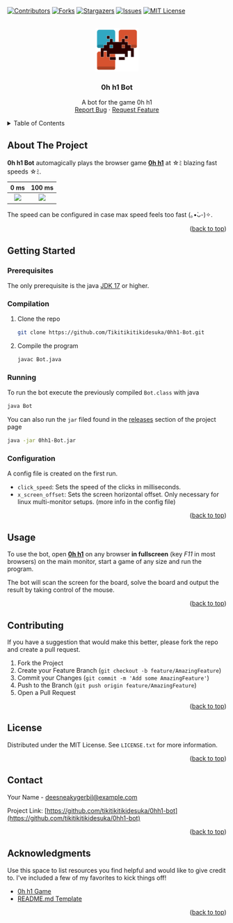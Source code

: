 <div id="top"></div>

<!-- PROJECT SHIELDS -->
[![Contributors][contributors-shield]][contributors-url]
[![Forks][forks-shield]][forks-url]
[![Stargazers][stars-shield]][stars-url]
[![Issues][issues-shield]][issues-url]
[![MIT License][license-shield]][license-url]



<!-- PROJECT LOGO -->
<br />
<div align="center">
  <a href="https://github.com/othneildrew/Best-README-Template">
    <img src="docs/assets/logo.svg" alt="Logo" width="100" height="100">
  </a>

<h3 align="center">0h h1 Bot</h3>

  <p align="center">
    A bot for the game 0h h1
    <br />
    <a href="https://github.com/othneildrew/Best-README-Template/issues">Report Bug</a>
    ·
    <a href="https://github.com/othneildrew/Best-README-Template/issues">Request Feature</a>
  </p>
</div>



<!-- TABLE OF CONTENTS -->
<details>
  <summary>Table of Contents</summary>
  <ol>
    <li>
      <a href="#about-the-project">About The Project</a>
    </li>
    <li>
      <a href="#getting-started">Getting Started</a>
      <ul>
        <li><a href="#prerequisites">Prerequisites</a></li>
        <li><a href="#compilation">Compilation</a></li>
        <li><a href="#running">Running</a></li>
        <li><a href="#configuration">Configuration</a></li>
      </ul>
    </li>
    <li><a href="#usage">Usage</a></li>
    <li><a href="#contributing">Contributing</a></li>
    <li><a href="#license">License</a></li>
    <li><a href="#contact">Contact</a></li>
    <li><a href="#acknowledgments">Acknowledgments</a></li>
  </ol>
</details>



<!-- ABOUT THE PROJECT -->
## About The Project

**0h h1 Bot** automagically plays the browser game **[0h h1](https://0hh1.com/)** at ☆ﾐ blazing fast speeds ☆ﾐ.

|                            0 ms                            |                            100 ms                            |
|:----------------------------------------------------------:|:------------------------------------------------------------:|
| <image src="docs/assets/0msSolve.gif" width="256"></image> | <image src="docs/assets/100msSolve.gif" width="256"></image> |

The speed can be configured in case max speed feels too fast (｡•̀ᴗ-)✧.

<p align="right">(<a href="#top">back to top</a>)</p>



<!-- GETTING STARTED -->
## Getting Started

### Prerequisites

The only prerequisite is the java [JDK 17](https://www.oracle.com/java/technologies/downloads/#java17) or higher.

### Compilation

1. Clone the repo
   ```sh
   git clone https://github.com/Tikitikitikidesuka/0hh1-Bot.git
   ```
2. Compile the program
   ```sh
   javac Bot.java
   ```
   
### Running

To run the bot execute the previously compiled `Bot.class` with java
```sh
java Bot
```

You can also run the `jar` filed found in the [releases](https://github.com/Tikitikitikidesuka/0hh1-Bot/releases) section of the project page
```sh
java -jar 0hh1-Bot.jar
```

### Configuration

A config file is created on the first run.

- `click_speed`: Sets the speed of the clicks in milliseconds.
- `x_screen_offset`: Sets the screen horizontal offset. Only necessary for linux multi-monitor setups.
  (more info in the config file)

<p align="right">(<a href="#top">back to top</a>)</p>



<!-- USAGE EXAMPLES -->
## Usage

To use the bot, open **[0h h1](https://0hh1.com/)** on any browser **in fullscreen** (key _F11_ in most browsers) on the main monitor, start a game of any size and run the program.

The bot will scan the screen for the board, solve the board and output the result by taking control of the mouse.

<p align="right">(<a href="#top">back to top</a>)</p>



<!-- CONTRIBUTING -->
## Contributing

If you have a suggestion that would make this better, please fork the repo and create a pull request.

1. Fork the Project
2. Create your Feature Branch (`git checkout -b feature/AmazingFeature`)
3. Commit your Changes (`git commit -m 'Add some AmazingFeature'`)
4. Push to the Branch (`git push origin feature/AmazingFeature`)
5. Open a Pull Request

<p align="right">(<a href="#top">back to top</a>)</p>



<!-- LICENSE -->
## License

Distributed under the MIT License. See `LICENSE.txt` for more information.

<p align="right">(<a href="#top">back to top</a>)</p>



<!-- CONTACT -->
## Contact

Your Name - deesneakygerbil@example.com

Project Link: [https://github.com/tikitikitikidesuka/0hh1-bot](https://github.com/tikitikitikidesuka/0hh1-bot)

<p align="right">(<a href="#top">back to top</a>)</p>



<!-- ACKNOWLEDGMENTS -->
## Acknowledgments

Use this space to list resources you find helpful and would like to give credit to. I've included a few of my favorites to kick things off!

* [0h h1 Game](https://0hh1.com/)
* [README.md Template](https://github.com/othneildrew/Best-README-Template/blob/master/README.md)

<p align="right">(<a href="#top">back to top</a>)</p>



<!-- MARKDOWN LINKS & IMAGES -->
[contributors-shield]: https://img.shields.io/github/contributors/tikitikitikidesuka/0hh1-Bot.svg?style=for-the-badge
[contributors-url]: https://github.com/Tikitikitikidesuka/0hh1-Bot/graphs/contributors
[forks-shield]: https://img.shields.io/github/forks/tikitikitikidesuka/0hh1-Bot.svg?style=for-the-badge
[forks-url]: https://github.com/Tikitikitikidesuka/0hh1-Bot/network/members
[stars-shield]: https://img.shields.io/github/stars/tikitikitikidesuka/0hh1-Bot.svg?style=for-the-badge
[stars-url]: https://github.com/Tikitikitikidesuka/0hh1-Bot/stargazers
[issues-shield]: https://img.shields.io/github/issues/tikitikitikidesuka/0hh1-Bot.svg?style=for-the-badge
[issues-url]: https://github.com/Tikitikitikidesuka/0hh1-Bot/issues
[license-shield]: https://img.shields.io/github/license/tikitikitikidesuka/0hh1-Bot.svg?style=for-the-badge
[license-url]: https://github.com/Tikitikitikidesuka/0hh1-Bot/blob/master/LICENSE.txt
